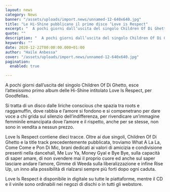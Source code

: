 ```yaml
---
layout: news
category: News
banner: "/assets/uploads/import.news/unnamed-12-640x640.jpg"
title: "Le Hi-Shine pubblicano il primo disco ‘Love is Respect"
excerpt: "  A pochi giorni dall’uscita del singolo Children Of Di Ghetto, esce l’attesissimo primo album delle Hi-Shine intitolato Love Is Respect, per Goodfellas. Si tratta di un disco dalle liriche conscious che spazia tra roots e raggamuffin, dove rabbia e l’amore si fondono e si compenetrano per dare voce a chi grida sul silenzio dell’indifferenza, [&hellip"
quote: ""
description: "  A pochi giorni dall’uscita del singolo Children Of Di Ghetto, esce l’attesissimo primo album delle Hi-Shine intitolato Love Is Respect, per Goodfellas. Si tratta di un disco dalle liriche conscious che spazia tra roots e raggamuffin, dove rabbia e l’amore si fondono e si compenetrano per dare voce a chi grida sul silenzio dell’indifferenza, [&hellip"
keywords: ""
date: 2020-12-22T00:00:00.000+01:00
author: "Haile Anbessa"
cover: "/assets/uploads/import.news/unnamed-12-640x640.jpg"
pagination:
  enabled: true

---
```


A pochi giorni dall’uscita del singolo Children Of Di Ghetto, esce l’attesissimo primo album delle Hi-Shine intitolato Love Is Respect, per Goodfellas.

Si tratta di un disco dalle liriche conscious che spazia tra roots e raggamuffin, dove rabbia e l’amore si fondono e si compenetrano per dare voce a chi grida sul silenzio dell’indifferenza, per rivendicare un’immagine femminile emancipata dove l’amore e il rispetto, anche per se stesse, non sono in vendita a nessun prezzo.

Love Is Respect contiene dieci tracce. Oltre ai due singoli, Children Of Di Ghetto e la title track precedentemente pubblicata, troviamo What A La La, Come Come e Pon Di Mic, brani dedicati ai valori di amicizia e condivisione presenti nella dancehall, Me Luv Ya, Money Gyal e Bye Bye, sulla capacità di saper amare, di non svendere mai il proprio cuore ed anche sul saper lasciare andare l’amore, Gimme di Weeda sulla liberalizzazione e infine Rise Up, un inno alla possibilità di rialzarsi sempre più forti dopo ogni caduta.

Love Is Respect è disponibile in digitale su tutte le piattaforme, mentre il CD e il vinile sono ordinabili nei negozi di dischi o in tutti gli webstore.